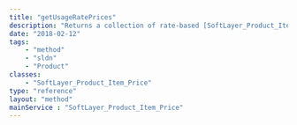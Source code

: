 ```yaml
---
title: "getUsageRatePrices"
description: "Returns a collection of rate-based [SoftLayer_Product_Item_Price](reference/datatypes/SoftLayer_Product_Item_Price) objects associated with the [SoftLayer_Product_Item](reference/datatypes/SoftLayer_Product_Item) objects and the [SoftLayer_Location](reference/datatypes/SoftLayer_Location) specified. The location is required to get the appropriate rate-based prices because the usage rates may vary from datacenter to datacenter. "
date: "2018-02-12"
tags:
    - "method"
    - "sldn"
    - "Product"
classes:
    - "SoftLayer_Product_Item_Price"
type: "reference"
layout: "method"
mainService : "SoftLayer_Product_Item_Price"
---
```

